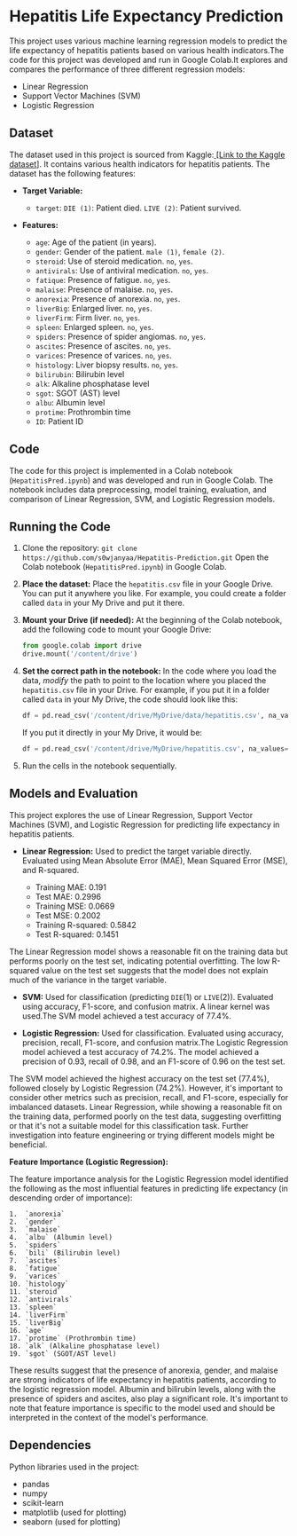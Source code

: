 # Hepatitis Life Expectancy Prediction

This project uses various machine learning regression models to predict the life expectancy of hepatitis patients based on various health indicators.The code for this project was developed and run in Google Colab.It explores and compares the performance of three different regression models:

*   Linear Regression
*   Support Vector Machines (SVM)
*   Logistic Regression  

## Dataset

The dataset used in this project is sourced from Kaggle:[ [Link to the Kaggle dataset]](https://www.kaggle.com/code/mragpavank/hepatitis-using-svm/input).  It contains various health indicators for hepatitis patients. The dataset has the following features:


*   **Target Variable:**
    *   `target`:  `DIE (1)`: Patient died. `LIVE (2)`: Patient survived.

*   **Features:**
    *   `age`: Age of the patient (in years).
    *   `gender`: Gender of the patient. `male (1)`, `female (2)`.
    *   `steroid`: Use of steroid medication. `no`, `yes`.
    *   `antivirals`: Use of antiviral medication. `no`, `yes`.
    *   `fatique`: Presence of fatigue. `no`, `yes`.
    *   `malaise`: Presence of malaise. `no`, `yes`.
    *   `anorexia`: Presence of anorexia. `no`, `yes`.
    *   `liverBig`: Enlarged liver. `no`, `yes`.
    *   `liverFirm`: Firm liver. `no`, `yes`.
    *   `spleen`: Enlarged spleen. `no`, `yes`.
    *   `spiders`: Presence of spider angiomas. `no`, `yes`.
    *   `ascites`: Presence of ascites. `no`, `yes`.
    *   `varices`: Presence of varices. `no`, `yes`.
    *   `histology`: Liver biopsy results. `no`, `yes`.
    *   `bilirubin`: Bilirubin level 
    *   `alk`: Alkaline phosphatase level 
    *   `sgot`: SGOT (AST) level 
    *   `albu`: Albumin level 
    *   `protime`: Prothrombin time
    *   `ID`: Patient ID 


## Code
The code for this project is implemented in a Colab notebook (`HepatitisPred.ipynb`) and was developed and run in Google Colab. The notebook includes data preprocessing, model training, evaluation, and comparison of Linear Regression, SVM, and Logistic Regression models.

## Running the Code

1.  Clone the repository: `git clone https://github.com/s0wjanyaa/Hepatitis-Prediction.git` 
 Open the Colab notebook (`HepatitisPred.ipynb`) in Google Colab.
3.  **Place the dataset:**  Place the `hepatitis.csv` file in your Google Drive.  You can put it anywhere you like.  For example, you could create a folder called `data` in your My Drive and put it there.
4.  **Mount your Drive (if needed):**  At the beginning of the Colab notebook, add the following code to mount your Google Drive:

    ```python
    from google.colab import drive
    drive.mount('/content/drive')
    ```

5.  **Set the correct path in the notebook:** In the code where you load the data, *modify* the path to point to the location where you placed the `hepatitis.csv` file in your Drive.  For example, if you put it in a folder called `data` in your My Drive, the code should look like this:

    ```python
    df = pd.read_csv('/content/drive/MyDrive/data/hepatitis.csv', na_values='?')
    ```

    If you put it directly in your My Drive, it would be:

    ```python
    df = pd.read_csv('/content/drive/MyDrive/hepatitis.csv', na_values='?')
    ```

6.  Run the cells in the notebook sequentially.

## Models and Evaluation

This project explores the use of Linear Regression, Support Vector Machines (SVM), and Logistic Regression for predicting life expectancy in hepatitis patients.

*   **Linear Regression:** Used to predict the target variable directly. Evaluated using Mean Absolute Error (MAE), Mean Squared Error (MSE), and R-squared.

    *   Training MAE: 0.191
    *   Test MAE: 0.2996
    *   Training MSE: 0.0669
    *   Test MSE: 0.2002
    *   Training R-squared: 0.5842
    *   Test R-squared: 0.1451

The Linear Regression model shows a reasonable fit on the training data but performs poorly on the test set, indicating potential overfitting. The low R-squared value on the test set suggests that the model does not explain much of the variance in the target variable.

*   **SVM:** Used for classification (predicting `DIE`(1) or `LIVE`(2)). Evaluated using accuracy, F1-score, and confusion matrix. A linear kernel was used.The SVM model achieved a test accuracy of 77.4%. 

*   **Logistic Regression:** Used for classification. Evaluated using accuracy, precision, recall, F1-score, and confusion matrix.The Logistic Regression model achieved a test accuracy of 74.2%. The model achieved a precision of  0.93, recall of 0.98, and an F1-score of 0.96 on the test set. 

The SVM model achieved the highest accuracy on the test set (77.4%), followed closely by Logistic Regression (74.2%).  However, it's important to consider other metrics such as precision, recall, and F1-score, especially for imbalanced datasets.  Linear Regression, while showing a reasonable fit on the training data, performed poorly on the test data, suggesting overfitting or that it's not a suitable model for this classification task.  Further investigation into feature engineering or trying different models might be beneficial.
 
**Feature Importance (Logistic Regression):**

The feature importance analysis for the Logistic Regression model identified the following as the most influential features in predicting life expectancy (in descending order of importance):

    1.  `anorexia`
    2.  `gender`
    3.  `malaise`
    4.  `albu` (Albumin level)
    5.  `spiders`
    6.  `bili` (Bilirubin level)
    7.  `ascites`
    8.  `fatigue`
    9.  `varices`
    10. `histology`
    11. `steroid`
    12. `antivirals`
    13. `spleen`
    14. `liverFirm`
    15. `liverBig`
    16. `age`
    17. `protime` (Prothrombin time)
    18. `alk` (Alkaline phosphatase level)
    19. `sgot` (SGOT/AST level)

These results suggest that the presence of anorexia, gender, and malaise are strong indicators of life expectancy in hepatitis patients, according to the logistic regression model.  Albumin and bilirubin levels, along with the presence of spiders and ascites, also play a significant role.  It's important to note that feature importance is specific to the model used and should be interpreted in the context of the model's performance.

## Dependencies

Python libraries used in the project:

*   pandas
*   numpy
*   scikit-learn
*   matplotlib (used for plotting)
*   seaborn (used for plotting)

